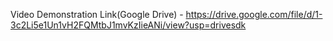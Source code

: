 Video Demonstration Link(Google Drive) - https://drive.google.com/file/d/1-3c2Li5e1Un1vH2FQMtbJ1mvKzIieANi/view?usp=drivesdk
